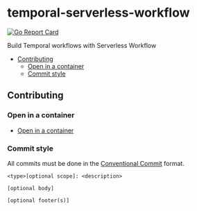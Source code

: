 # temporal-serverless-workflow

<!-- markdownlint-disable-next-line MD013 MD034 -->
[![Go Report Card](https://goreportcard.com/badge/github.com/mrsimonemms/temporal-serverless-workflow)](https://goreportcard.com/report/github.com/mrsimonemms/temporal-serverless-workflow)

Build Temporal workflows with Serverless Workflow

<!-- toc -->

* [Contributing](#contributing)
  * [Open in a container](#open-in-a-container)
  * [Commit style](#commit-style)

<!-- Regenerate with "pre-commit run -a markdown-toc" -->

<!-- tocstop -->

## Contributing

### Open in a container

* [Open in a container](https://code.visualstudio.com/docs/devcontainers/containers)

### Commit style

All commits must be done in the [Conventional Commit](https://www.conventionalcommits.org)
format.

```git
<type>[optional scope]: <description>

[optional body]

[optional footer(s)]
```
